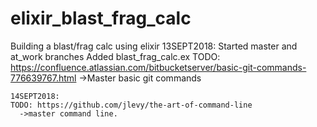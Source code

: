 # elixir_blast_frag_calc
Building a blast/frag calc using elixir
13SEPT2018:
   Started master and at_work branches 
   Added blast_frag_calc.ex 
   TODO: https://confluence.atlassian.com/bitbucketserver/basic-git-commands-776639767.html
    ->Master basic git commands

    14SEPT2018:
    TODO: https://github.com/jlevy/the-art-of-command-line
      ->master command line.